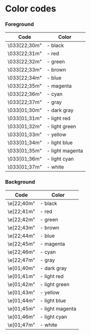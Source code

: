 Color codes
===========

### Foreground

| Code         | Color 				|
|--------------|--------------------|
| \033[22;30m" | - black            |
| \033[22;31m" | - red              |
| \033[22;32m" | - green			|
| \033[22;33m" | - brown 			|
| \033[22;34m" | - blue 			|
| \033[22;35m" | - magenta  		|
| \033[22;36m" | - cyan   			|
| \033[22;37m" | - gray 			|
| \033[01;30m" | - dark gray        |
| \033[01;31m" | - light red    	|
| \033[01;32m" | - light green      |
| \033[01;33m" | - yellow 			|
| \033[01;34m" | - light blue 		|
| \033[01;35m" | - light magenta    |
| \033[01;36m" | - light cyan       |
| \033[01;37m" | - white  			|


### Background

| Code         | Color 			
|--------------|--------------------|
| \e[22;40m" | - black 				|
| \e[22;41m" | - red 				|
| \e[22;42m" | - green 				|
| \e[22;43m" | - brown 				|
| \e[22;44m" | - blue 				|
| \e[22;45m" | - magenta 			|
| \e[22;46m" | - cyan	 			|
| \e[22;47m" | - gray	     		|
| \e[01;40m" | - dark gray			|
| \e[01;41m" | - light red			|
| \e[01;42m" | - light green		|
| \e[01;43m" | - yellow				|
| \e[01;44m" | - light blue 		|
| \e[01;45m" | - light magenta 		|
| \e[01;46m" | - light cyan 		|
| \e[01;47m" | - white 				|

